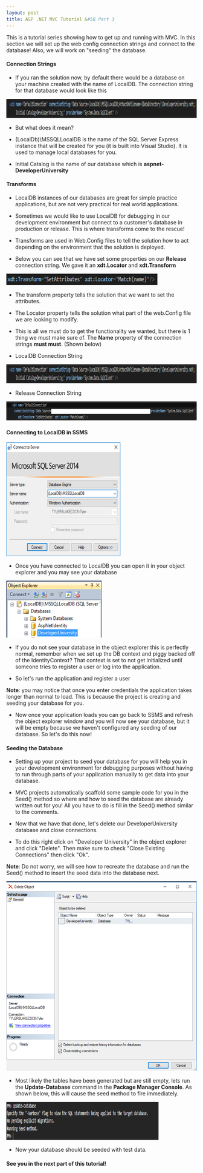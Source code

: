 ```yaml
---
layout: post
title: ASP .NET MVC Tutorial &#58 Part 3
---
```


This is a tutorial series showing how to get up and running with MVC. In this section we will set up the web config connection strings and connect to the database! Also, we will work on "seeding" the database.


#### Connection Strings
* If you ran the solution now, by default there would be a database on your machine created with the name of LocalDB. The connection string for that database would look like this

<img src="/assets/localDBConnectionString.png" width="100%;" height="50px;" style="margin: auto;">

* But what does it mean?

* (LocalDb)\MSSQLLocalDB is the name of the SQL Server Express instance that will be created for you (it is built into Visual Studio). It is used to manage local databases for you.
* Initial Catalog is the name of our database which is **aspnet-DeveloperUniversity**


#### Transforms
* LocalDB instances of our databases are great for simple practice applications, but are not very practical for real world applications.

* Sometimes we would like to use LocalDB for debugging in our development environment but connect to a customer's database in production or release. This is where transforms come to the rescue!

* Transforms are used in Web.Config files to tell the solution how to act depending on the environment that the solution is deployed.

* Below you can see that we have set some properties on our **Release** connection string. We gave it an **xdt.Locator** and **xdt.Transform**

<img src="/assets/transformAttributes.png" width="400px;" height="30px;" style="margin: auto;">

* The transform property tells the solution that we want to set the attributes.
* The Locator property tells the solution what part of the web.Config file we are looking to modify.

* This is all we must do to get the functionality we wanted, but there is 1 thing we must make sure of. The **Name** property of the connection strings **must must**. (Shown below)

* LocalDB Connection String

<img src="/assets/localDBConnectionString.png" width="100%;" height="50px;" style="margin: auto;">

* Release Connection String

<img src="/assets/releaseConnectionString.png" width="100%;" height="50px;" style="margin: auto;">

#### Connecting to LocalDB in SSMS

<img src="/assets/connectingToLocalDB.png" width="60%;" height="300px;" style="margin: auto;">

* Once you have connected to LocalDB you can open it in your object explorer and you may see your database

<img src="/assets/localDBObjectExplorer.png" width="50%;" height="150px;" style="margin: auto;">

* If you do not see your database in the object explorer this is perfectly normal, remember when we set up the DB context and piggy backed off of the IdentityContext? That context is set to not get initialized until someone tries to register a user or log into the application.

* So let's run the application and register a user

**Note**: you may notice that once you enter credentials the application takes longer than normal to load. This is because the project is creating and seeding your database for you.

* Now once your application loads you can go back to SSMS and refresh the object explorer window and you will now see your database, but it will be empty because we haven't configured any seeding of our database. So let's do this now!

#### Seeding the Database

* Setting up your project to seed your database for you will help you in your development environment for debugging purposes without having to run through parts of your application manually to get data into your database.

* MVC projects automatically scaffold some sample code for you in the Seed() method so where and how to seed the database are already written out for you! All you have to do is fill in the Seed() method similar to the comments.

* Now that we have that done, let's delete our DeveloperUniversity database and close connections.

* To do this right click on "Developer University" in the object explorer and click "Delete". Then make sure to check "Close Existing Connections" then click "Ok".

**Note**: Do not worry, we will see how to recreate the database and run the Seed() method to insert the seed data into the database next.

<img src="/assets/deleteDatabasePrompt.png" width="100%;" height="500px;" style="margin: auto;">

* Most likely the tables have been generated but are still empty, lets run the **Update-Database** command in the **Package Manager Console**. As shown below, this will cause the seed method to fire immediately.

<img src="/assets/updateDatabaseCommand.png" width="80%;" height="100px;" style="margin: auto;">

* Now your database should be seeded with test data.

#### See you in the next part of this tutorial!
